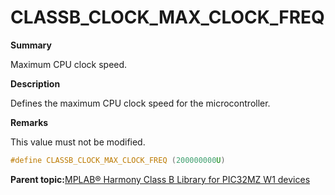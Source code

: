 # CLASSB\_CLOCK\_MAX\_CLOCK\_FREQ

**Summary**

Maximum CPU clock speed.

**Description**

Defines the maximum CPU clock speed for the microcontroller.

**Remarks**

This value must not be modified.

```c
#define CLASSB_CLOCK_MAX_CLOCK_FREQ (200000000U)
```

**Parent topic:**[MPLAB® Harmony Class B Library for PIC32MZ W1 devices](GUID-B046F97C-6BDC-45FC-BC1F-8C54B8F6F09A.md)

